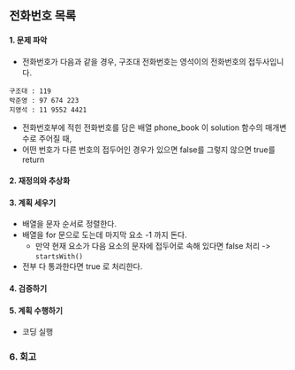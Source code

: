 ## 전화번호 목록
#### 1. 문제 파악
- 전화번호가 다음과 같을 경우, 구조대 전화번호는 영석이의 전화번호의 접두사입니다.
```
구조대 : 119
박준영 : 97 674 223
지영석 : 11 9552 4421
```
- 전화번호부에 적힌 전화번호를 담은 배열 phone_book 이 solution 함수의 매개변수로 주어질 때, 
- 어떤 번호가 다른 번호의 접두어인 경우가 있으면 false를 그렇지 않으면 true를 return
#### 2. 재정의와 추상화
#### 3. 계획 세우기
- 배열을 문자 순서로 정렬한다.
- 배열을 for 문으로 도는데 마지막 요소 -1 까지 돈다.
  - 만약 현재 요소가 다음 요소의 문자에 접두어로 속해 있다면 false 처리 -> `startsWith()`
- 전부 다 통과한다면 true 로 처리한다.
#### 4. 검증하기
#### 5. 계획 수행하기
- 코딩 실행

### 6. 회고
